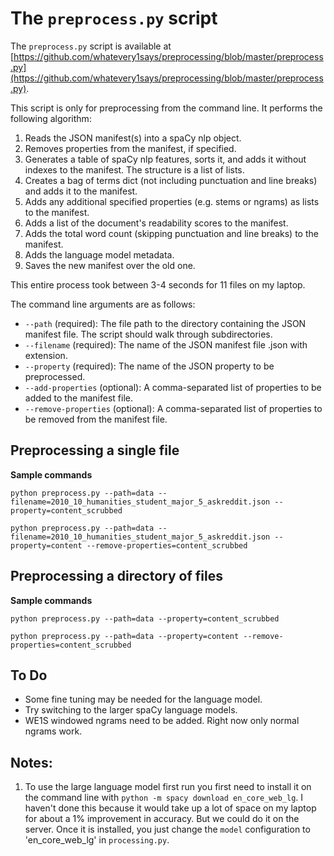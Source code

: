 # The `preprocess.py` script

The `preprocess.py` script is available at [https://github.com/whatevery1says/preprocessing/blob/master/preprocess.py](https://github.com/whatevery1says/preprocessing/blob/master/preprocess.py).

This script is only for preprocessing from the command line. It performs the following algorithm:

1. Reads the JSON manifest(s) into a spaCy nlp object.
2. Removes properties from the manifest, if specified.
3. Generates a table of spaCy nlp features, sorts it, and adds it without indexes to the manifest. The structure is a list of lists.
4. Creates a bag of terms dict (not including punctuation and line breaks) and adds it to the manifest.
5. Adds any additional specified properties (e.g. stems or ngrams) as lists to the manifest.
6. Adds a list of the document's readability scores to the manifest.
7. Adds the total word count (skipping punctuation and line breaks) to the manifest.
8. Adds the language model metadata.
9. Saves the new manifest over the old one.

This entire process took between 3-4 seconds for 11 files on my laptop.

The command line arguments are as follows:

- `--path` (required): The file path to the directory containing the JSON manifest file. The script should walk through subdirectories.
- `--filename` (required): The name of the JSON manifest file .json with extension.
- `--property` (required): The name of the JSON property to be preprocessed.
- `--add-properties` (optional): A comma-separated list of properties to be added to the manifest file.
- `--remove-properties` (optional): A comma-separated list of properties to be removed from the manifest file.

## Preprocessing a single file

**Sample commands**

```
python preprocess.py --path=data --filename=2010_10_humanities_student_major_5_askreddit.json --property=content_scrubbed

python preprocess.py --path=data --filename=2010_10_humanities_student_major_5_askreddit.json --property=content --remove-properties=content_scrubbed
```

## Preprocessing a directory of files

**Sample commands**

```
python preprocess.py --path=data --property=content_scrubbed

python preprocess.py --path=data --property=content --remove-properties=content_scrubbed
```

## To Do

- Some fine tuning may be needed for the language model.
- Try switching to the larger spaCy language models.
- WE1S windowed ngrams need to be added. Right now only normal ngrams work.

## Notes:

1. To use the large language model first run you first need to install it on the command line with `python -m spacy download en_core_web_lg`. I haven't done this because it would take up a lot of space on my laptop for about a 1% improvement in accuracy. But we could do it on the server. Once it is installed, you just change the `model` configuration to 'en_core_web_lg' in `processing.py`.
